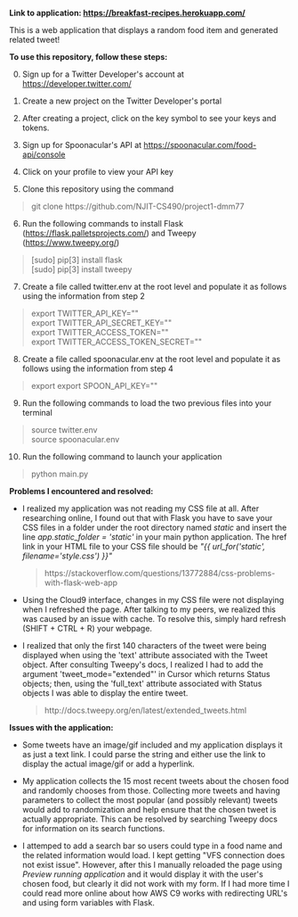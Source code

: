 **Link to application: https://breakfast-recipes.herokuapp.com/** <br/>

This is a web application that displays a random food item and generated related tweet!

<b>To use this repository, follow these steps:</b>

0. Sign up for a Twitter Developer's account at https://developer.twitter.com/

1. Create a new project on the Twitter Developer's portal

2. After creating a project, click on the key symbol to see your keys and tokens.

3. Sign up for Spoonacular's API at https://spoonacular.com/food-api/console

4. Click on your profile to view your API key

5. Clone this repository using the command 
<blockquote>git clone https://github.com/NJIT-CS490/project1-dmm77</blockquote>

6. Run the following commands to install Flask (https://flask.palletsprojects.com/) and Tweepy (https://www.tweepy.org/) 
<blockquote> [sudo] pip[3] install flask <br> [sudo] pip[3] install tweepy </blockquote>

7. Create a file called twitter.env at the root level and populate it as follows using the information from step 2
<blockquote>
export TWITTER_API_KEY="" <br>
export TWITTER_API_SECRET_KEY="" <br>
export TWITTER_ACCESS_TOKEN="" <br>
export TWITTER_ACCESS_TOKEN_SECRET=""
</blockquote>

8. Create a file called spoonacular.env at the root level and populate it as follows using the information from step 4
<blockquote>
export export SPOON_API_KEY=""
</blockquote>

9. Run the following commands to load the two previous files into your terminal 
<blockquote> 
source twitter.env <br>
source spoonacular.env
</blockquote>


10. Run the following command to launch your application
<blockquote> python main.py </blockquote>

<b>Problems I encountered and resolved:</b>

- I realized my application was not reading my CSS file at all. After researching online, I found out that with Flask you have to save your CSS files in a folder under the root directory named <i>static</i> and insert the line <i>app.static_folder = 'static'</i> in your main python application. The href link in your HTML file to your CSS file should be <i>"{{ url_for('static', filename='style.css') }}"</i> 
    <blockquote> https://stackoverflow.com/questions/13772884/css-problems-with-flask-web-app </blockquote>

- Using the Cloud9 interface, changes in my CSS file were not displaying when I refreshed the page. After talking to my peers, we realized this was caused by an issue with cache. To resolve this, simply hard refresh (SHIFT + CTRL + R) your webpage.

- I realized that only the first 140 characters of the tweet were being displayed when using the 'text' attribute associated with the Tweet object. After consulting Tweepy's docs, I realized I had to add the argument 'tweet_mode="extended"' in Cursor which returns Status objects; then, using the 'full_text' attribute associated with Status objects I was able to display the entire tweet.
    <blockquote> http://docs.tweepy.org/en/latest/extended_tweets.html </blockquote>

<b>Issues with the application:</b>

- Some tweets have an image/gif included and my application displays it as just a text link. I could parse the string and either use the link to display the actual image/gif or add a hyperlink.

- My application collects the 15 most recent tweets about the chosen food and randomly chooses from those. Collecting more tweets and having parameters to collect the most popular (and possibly relevant) tweets would add to randomization and help ensure that the chosen tweet is actually appropriate. This can be resolved by searching Tweepy docs for information on its search functions.

- I attemped to add a search bar so users could type in a food name and the related information would load. I kept getting "VFS connection does not exist issue". However, after this I manually reloaded the page using <i>Preview running application</i> and it would display it with the user's chosen food, but clearly it did not work with my form. If I had more time I could read more online about how AWS C9 works with redirecting URL's and using form variables with Flask.
